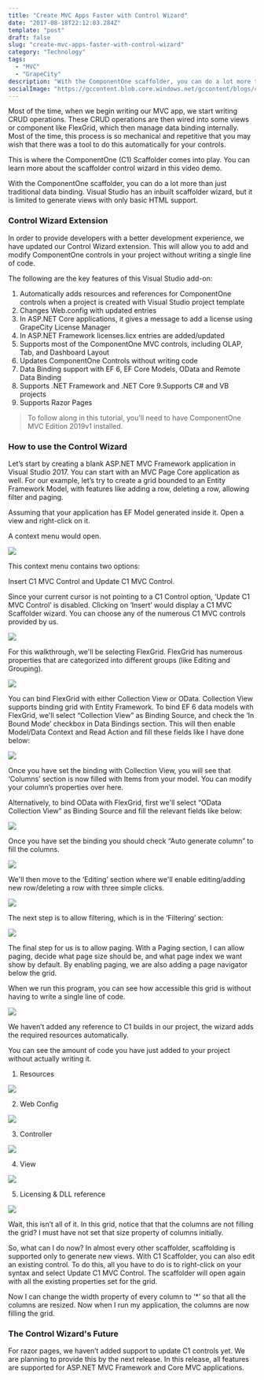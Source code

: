 ```yaml
---
title: "Create MVC Apps Faster with Control Wizard"
date: "2017-08-18T22:12:03.284Z"
template: "post"
draft: false
slug: "create-mvc-apps-faster-with-control-wizard"
category: "Technology"
tags:
  - "MVC"
  - "GrapeCity"
description: "With the ComponentOne scaffolder, you can do a lot more than just traditional data binding. Visual Studio has an inbuilt scaffolder wizard, but it is limited to generate views with only basic HTML support."
socialImage: "https://gccontent.blob.core.windows.net/gccontent/blogs/componentone/20190325-create-mvc-apps-faster-with-control-wizard/1.jpg"
---
```


Most of the time, when we begin writing our MVC app, we start writing CRUD operations. These CRUD operations are then wired into some views or component like FlexGrid, which then manage data binding internally. Most of the time, this process is so mechanical and repetitive that you may wish that there was a tool to do this automatically for your controls.

This is where the ComponentOne (C1) Scaffolder comes into play. You can learn more about the scaffolder control wizard in this video demo.

With the ComponentOne scaffolder, you can do a lot more than just traditional data binding. Visual Studio has an inbuilt scaffolder wizard, but it is limited to generate views with only basic HTML support.

### Control Wizard Extension

In order to provide developers with a better development experience, we have updated our Control Wizard extension. This will allow you to add and modify ComponentOne controls in your project without writing a single line of code.

The following are the key features of this Visual Studio add-on:
1. Automatically adds resources and references for ComponentOne controls when a project is created with Visual Studio project template
2. Changes Web.config with updated entries
3. In ASP.NET Core applications, it gives a message to add a license using GrapeCity License Manager
4. In ASP.NET Framework licenses.licx entries are added/updated
5. Supports most of the ComponentOne MVC controls, including OLAP, Tab, and Dashboard Layout
6. Updates ComponentOne Controls without writing code
7. Data Binding support with EF 6, EF Core Models, OData and Remote Data Binding
8. Supports .NET Framework and .NET Core
9.Supports C# and VB projects
10. Supports Razor Pages

> To follow along in this tutorial, you'll need to have ComponentOne MVC Edition 2019v1 installed.

### How to use the Control Wizard

Let’s start by creating a blank ASP.NET MVC Framework application in Visual Studio 2017. You can start with an MVC Page Core application as well. For our example, let’s try to create a grid bounded to an Entity Framework Model, with features like adding a row, deleting a row, allowing filter and paging.

Assuming that your application has EF Model generated inside it. Open a view and right-click on it.

A context menu would open.

![](https://gccontent.blob.core.windows.net/gccontent/blogs/componentone/20190325-create-mvc-apps-faster-with-control-wizard/2.jpg)

This context menu contains two options:

Insert C1 MVC Control and Update C1 MVC Control.

Since your current cursor is not pointing to a C1 Control option, ‘Update C1 MVC Control’ is disabled. Clicking on ‘Insert’ would display a C1 MVC Scaffolder wizard. You can choose any of the numerous C1 MVC controls provided by us.

![](https://gccontent.blob.core.windows.net/gccontent/blogs/componentone/20190325-create-mvc-apps-faster-with-control-wizard/3.jpg)

For this walkthrough, we'll be selecting FlexGrid. FlexGrid has numerous properties that are categorized into different groups (like Editing and Grouping).

![](https://gccontent.blob.core.windows.net/gccontent/blogs/componentone/20190325-create-mvc-apps-faster-with-control-wizard/4.jpg)

You can bind FlexGrid with either Collection View or OData. Collection View supports binding grid with Entity Framework. To bind EF 6 data models with FlexGrid, we'll select “Collection View” as Binding Source, and check the ‘In Bound Mode’ checkbox in Data Bindings section. This will then enable Model/Data Context and Read Action and fill these fields like I have done below:

![](https://gccontent.blob.core.windows.net/gccontent/blogs/componentone/20190325-create-mvc-apps-faster-with-control-wizard/5.jpg)

Once you have set the binding with Collection View, you will see that ‘Columns’ section is now filled with Items from your model. You can modify your column’s properties over here.

Alternatively, to bind OData with FlexGrid, first we'll select “OData Collection View” as Binding Source and fill the relevant fields like below:

![](https://gccontent.blob.core.windows.net/gccontent/blogs/componentone/20190325-create-mvc-apps-faster-with-control-wizard/9.jpg)

Once you have set the binding you should check “Auto generate column” to fill the columns.

![](https://gccontent.blob.core.windows.net/gccontent/blogs/componentone/20190325-create-mvc-apps-faster-with-control-wizard/10.jpg)

We'll then move to the ‘Editing’ section where we'll enable editing/adding new row/deleting a row with three simple clicks.

![](https://gccontent.blob.core.windows.net/gccontent/blogs/componentone/20190325-create-mvc-apps-faster-with-control-wizard/11.jpg)

The next step is to allow filtering, which is in the ‘Filtering’ section:

![](https://gccontent.blob.core.windows.net/gccontent/blogs/componentone/20190325-create-mvc-apps-faster-with-control-wizard/12.jpg)

The final step for us is to allow paging. With a Paging section, I can allow paging, decide what page size should be, and what page index we want show by default. By enabling paging, we are also adding a page navigator below the grid.

When we run this program, you can see how accessible this grid is without having to write a single line of code.

![](https://gccontent.blob.core.windows.net/gccontent/blogs/componentone/20190325-create-mvc-apps-faster-with-control-wizard/13.jpg)

We haven’t added any reference to C1 builds in our project, the wizard adds the required resources automatically.

You can see the amount of code you have just added to your project without actually writing it.

1. Resources

![](https://gccontent.blob.core.windows.net/gccontent/blogs/componentone/20190325-create-mvc-apps-faster-with-control-wizard/14.jpg)

2. Web Config

![](https://gccontent.blob.core.windows.net/gccontent/blogs/componentone/20190325-create-mvc-apps-faster-with-control-wizard/15.jpg)

3. Controller

![](https://gccontent.blob.core.windows.net/gccontent/blogs/componentone/20190325-create-mvc-apps-faster-with-control-wizard/16.jpg)

4. View

![](https://gccontent.blob.core.windows.net/gccontent/blogs/componentone/20190325-create-mvc-apps-faster-with-control-wizard/17.jpg)

5. Licensing & DLL reference

![](https://gccontent.blob.core.windows.net/gccontent/blogs/componentone/20190325-create-mvc-apps-faster-with-control-wizard/18.jpg)

Wait, this isn’t all of it. In this grid, notice that that the columns are not filling the grid? I must have not set that size property of columns initially.

So, what can I do now? In almost every other scaffolder, scaffolding is supported only to generate new views. With C1 Scaffolder, you can also edit an existing control. To do this, all you have to do is to right-click on your syntax and select Update C1 MVC Control. The scaffolder will open again with all the existing properties set for the grid.

Now I can change the width property of every column to ‘*’ so that all the columns are resized. Now when I run my application, the columns are now filling the grid.

### The Control Wizard's Future

For razor pages, we haven’t added support to update C1 controls yet. We are planning to provide this by the next release. In this release, all features are supported for ASP.NET MVC Framework and Core MVC applications.
